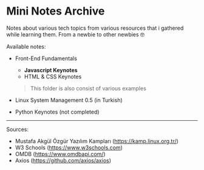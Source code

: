 # Mini Notes Archive

Notes about various tech topics from various resources that i gathered while learning them. From a newbie to other newbies :nerd_face:

Available notes:

* Front-End Fundamentals
  * **Javascript Keynotes**
  * HTML & CSS Keynotes
  
  > This folder is also consist of various examples

* Linux System Management 0.5 (in Turkish)
* Python Keynotes (not completed)

---

Sources:

* Mustafa Akgül Özgür Yazılım Kampları (<https://kamp.linux.org.tr/>)
* W3 Schools (<https://www.w3schools.com>)
* OMDB (<https://www.omdbapi.com/>)
* Axios (<https://github.com/axios/axios>)
